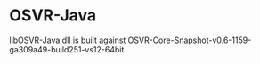 # OSVR-Java

libOSVR-Java.dll is built against OSVR-Core-Snapshot-v0.6-1159-ga309a49-build251-vs12-64bit
